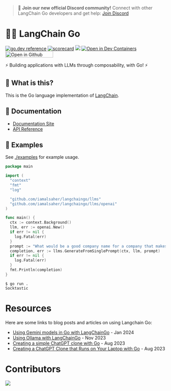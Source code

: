 > 🎉 **Join our new official Discord community!** Connect with other LangChain Go developers and get help: [Join Discord](https://discord.gg/A9BEHHnZ)

# 🦜️🔗 LangChain Go

[![go.dev reference](https://img.shields.io/badge/go.dev-reference-007d9c?logo=go&logoColor=white&style=flat-square)](https://pkg.go.dev/github.com/tmc/langchaingo)
[![scorecard](https://goreportcard.com/badge/github.com/tmc/langchaingo)](https://goreportcard.com/report/github.com/tmc/langchaingo)
[![](https://dcbadge.vercel.app/api/server/A9BEHHnZ?compact=true&style=flat)](https://discord.gg/A9BEHHnZ)
[![Open in Dev Containers](https://img.shields.io/static/v1?label=Dev%20Containers&message=Open&color=blue&logo=visualstudiocode)](https://vscode.dev/redirect?url=vscode://ms-vscode-remote.remote-containers/cloneInVolume?url=https://github.com/tmc/langchaingo)
[<img src="https://github.com/codespaces/badge.svg" title="Open in Github Codespace" width="150" height="20">](https://codespaces.new/tmc/langchaingo)

⚡ Building applications with LLMs through composability, with Go! ⚡

## 🤔 What is this?

This is the Go language implementation of [LangChain](https://github.com/langchain-ai/langchain).

## 📖 Documentation

- [Documentation Site](https://tmc.github.io/langchaingo/docs/)
- [API Reference](https://pkg.go.dev/github.com/tmc/langchaingo)


## 🎉 Examples

See [./examples](./examples) for example usage.

```go
package main

import (
  "context"
  "fmt"
  "log"

  "github.com/iamalsaher/langchaingo/llms"
  "github.com/iamalsaher/langchaingo/llms/openai"
)

func main() {
  ctx := context.Background()
  llm, err := openai.New()
  if err != nil {
    log.Fatal(err)
  }
  prompt := "What would be a good company name for a company that makes colorful socks?"
  completion, err := llms.GenerateFromSinglePrompt(ctx, llm, prompt)
  if err != nil {
    log.Fatal(err)
  }
  fmt.Println(completion)
}
```

```shell
$ go run .
Socktastic
```

# Resources

Here are some links to blog posts and articles on using Langchain Go:

- [Using Gemini models in Go with LangChainGo](https://eli.thegreenplace.net/2024/using-gemini-models-in-go-with-langchaingo/) - Jan 2024
- [Using Ollama with LangChainGo](https://eli.thegreenplace.net/2023/using-ollama-with-langchaingo/) - Nov 2023
- [Creating a simple ChatGPT clone with Go](https://sausheong.com/creating-a-simple-chatgpt-clone-with-go-c40b4bec9267?sk=53a2bcf4ce3b0cfae1a4c26897c0deb0) - Aug 2023
- [Creating a ChatGPT Clone that Runs on Your Laptop with Go](https://sausheong.com/creating-a-chatgpt-clone-that-runs-on-your-laptop-with-go-bf9d41f1cf88?sk=05dc67b60fdac6effb1aca84dd2d654e) - Aug 2023


# Contributors

<a href="https://github.com/tmc/langchaingo/graphs/contributors">
  <img src="https://contrib.rocks/image?repo=tmc/langchaingo" />
</a>
